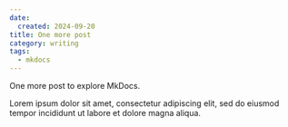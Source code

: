 ```yaml
---
date:
  created: 2024-09-20
title: One more post
category: writing
tags: 
  - mkdocs
---
```


One more post to explore MkDocs.
<!-- more -->

Lorem ipsum dolor sit amet, consectetur 
adipiscing elit, sed do eiusmod tempor 
incididunt ut labore et dolore magna aliqua.